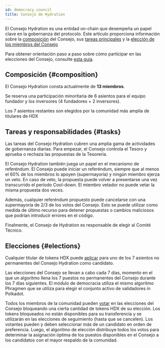 ```yaml
---
id: democracy_council
title: Consejo de Hydration 
---
```



El Consejo Hydration es una entidad on-chain que desempeña un papel clave en la gobernanza del protocolo. Este artículo proporciona información sobre la [composición](#composition) del Consejo, sus [tareas principales](#tasks) y la [elección de los miembros del Consejo](#elections)

Para obtener orientación paso a paso sobre cómo participar en las elecciones del Consejo, consulte [esta guía](/participate_in_council_elections).

## Composición {#composition}
El Consejo Hydration consta actualmente de **13 miembros**. 

Se reserva una participación minoritaria de 6 asientos para el equipo fundador y los inversores (4 fundadores + 2 inversores).

Los 7 asientos restantes son elegidos por la comunidad más amplia de titulares de HDX

## Tareas y responsabilidades {#tasks}

Las tareas del Consejo Hydration cubren una amplia gama de actividades de gobernanza diarias. Para empezar, el Consejo controla el Tesoro y aprueba o rechaza las propuestas de la Tesorería.

El Consejo Hydration también juega un papel en el mecanismo de referéndum. El Consejo puede iniciar un referéndum, siempre que al menos el 60% de los miembros lo apoyen (supermayoría) y ningún miembro ejerza un veto. En caso de veto, la propuesta puede volver a presentarse una vez transcurrido el período Cool-down. El miembro vetador no puede vetar la misma propuesta dos veces.

Además, cualquier referéndum propuesto puede cancelarse con una supermayoría de 2/3 de los votos del Consejo. Esto se puede utilizar como medida de último recurso para detener propuestas o cambios maliciosos que podrían introducir errores en el código.

Finalmente, el Consejo de Hydration es responsable de elegir al Comité Técnico.

## Elecciones {#elections}
Cualquier titular de tokens HDX puede [aplicar](/participate_in_council_elections) para uno de los 7 asientos no permanentes del Consejo Hydration como candidato.

Las elecciones del Consejo se llevan a cabo cada 7 días, momento en el que un algoritmo llena los 7 puestos no permanentes del Consejo durante los 7 días siguientes. El módulo de democracia utiliza el mismo algoritmo Phragmen que se utiliza para elegir el conjunto activo de validadores in Polkadot.

Todos los miembros de la comunidad pueden [votar](/participate_in_council_elections) en las elecciones del Consejo bloqueando una cierta cantidad de tokens HDX de su elección. Los tokens bloqueados no están disponibles para su transferencia y se utilizarán en las elecciones de seguimiento (hasta que se cancelen). Los votantes pueden y deben seleccionar más de un candidato en orden de preferencia. Luego, el algoritmo de elección distribuye todos los votos para determinar la asignación óptima de los puestos disponibles en el Consejo a los candidatos con el mayor respaldo de la comunidad.